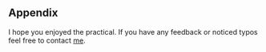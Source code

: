 ## Appendix

I hope you enjoyed the practical. If you have any feedback or noticed typos feel free to contact [me](https://www-db.embl.de/EMBLPersonGroup-PersonPicture/MailForm/?recipient=CP-60010497).
